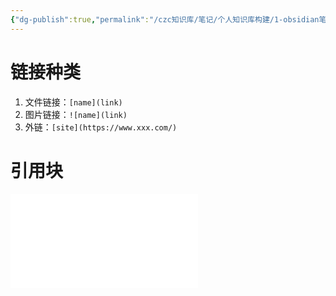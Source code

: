 ```yaml
---
{"dg-publish":true,"permalink":"/czc知识库/笔记/个人知识库构建/1-obsidian笔记/markdown的链接/","dgPassFrontmatter":true,"created":"2024-12-08T11:29:46.982+08:00","updated":"2024-12-08T11:57:27.999+08:00"}
---
```


# 链接种类
1. 文件链接：`[name](link)`
2. 图片链接：`![name](link)`
3. 外链：`[site](https://www.xxx.com/)`

# 引用块
![obsidian 文件链接引用块](obsidian%20文件链接引用块.md)